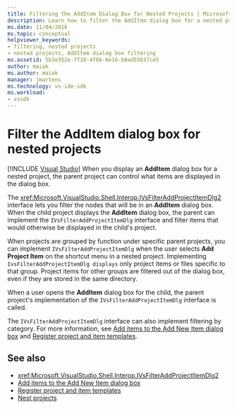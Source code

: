 ```yaml
---
title: Filtering the AddItem Dialog Box for Nested Projects | Microsoft Docs
description: Learn how to filter the AddItem dialog box for a nested project in Visual Studio by implementing the IVsFilterAddProjectItemDlg interface of the parent project.
ms.date: 11/04/2016
ms.topic: conceptual
helpviewer_keywords:
- filtering, nested projects
- nested projects, AddItem dialog box filtering
ms.assetid: 5b3e352e-7f18-4f66-be16-b0ad55637ce5
author: maiak
ms.author: maiak
manager: jmartens
ms.technology: vs-ide-sdk
ms.workload:
- vssdk
---
```

# Filter the AddItem dialog box for nested projects

 [!INCLUDE [Visual Studio](~/includes/applies-to-version/vs-windows-only.md)]
When you display an **AddItem** dialog box for a nested project, the parent project can control what items are displayed in the dialog box.

 The <xref:Microsoft.VisualStudio.Shell.Interop.IVsFilterAddProjectItemDlg2> interface lets you filter the nodes that will be in an **AddItem** dialog box. When the child project displays the **AddItem** dialog box, the parent can implement the `IVsFilterAddProjectItemDlg` interface and filter items that would otherwise be displayed in the child's project.

 When projects are grouped by function under specific parent projects, you can implement `IVsFilterAddProjectItemDlg` when the user selects **Add Project Item** on the shortcut menu in a nested project. Implementing `IvsFilterAddProjectItemDlg displays` only project items or files specific to that group. Project items for other groups are filtered out of the dialog box, even if they are stored in the same directory.

 When a user opens the **AddItem** dialog box for the child, the parent project's implementation of the `IVsFilterAddProjectItemDlg` interface is called.

 The `IVsFilterAddProjectItemDlg` interface can also implement filtering by category. For more information, see [Add items to the Add New Item dialog box](../../extensibility/internals/adding-items-to-the-add-new-item-dialog-boxes.md) and [Register project and item templates](../../extensibility/internals/registering-project-and-item-templates.md).

## See also
- <xref:Microsoft.VisualStudio.Shell.Interop.IVsFilterAddProjectItemDlg2>
- [Add items to the Add New Item dialog box](../../extensibility/internals/adding-items-to-the-add-new-item-dialog-boxes.md)
- [Register project and item templates](../../extensibility/internals/registering-project-and-item-templates.md)
- [Nest projects](../../extensibility/internals/nesting-projects.md)
